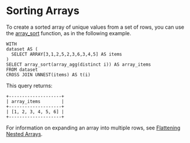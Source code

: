 # Sorting Arrays<a name="sorting-arrays"></a>

To create a sorted array of unique values from a set of rows, you can use the [array\_sort](https://prestodb.io/docs/0.217/functions/array.html#array_sort) function, as in the following example\.

```
WITH
dataset AS (
  SELECT ARRAY[3,1,2,5,2,3,6,3,4,5] AS items
)
SELECT array_sort(array_agg(distinct i)) AS array_items
FROM dataset
CROSS JOIN UNNEST(items) AS t(i)
```

This query returns:

```
+--------------------+
| array_items        |
+--------------------+
| [1, 2, 3, 4, 5, 6] |
+--------------------+
```

For information on expanding an array into multiple rows, see [Flattening Nested Arrays](flattening-arrays.md)\.